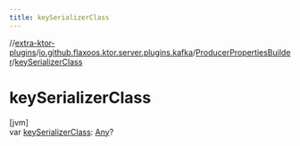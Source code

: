 ```yaml
---
title: keySerializerClass
---
```

//[extra-ktor-plugins](../../../index.md)/[io.github.flaxoos.ktor.server.plugins.kafka](../index.md)/[ProducerPropertiesBuilder](index.md)/[keySerializerClass](key-serializer-class.md)



# keySerializerClass



[jvm]\
var [keySerializerClass](key-serializer-class.md): [Any](https://kotlinlang.org/api/latest/jvm/stdlib/kotlin/-any/index.md)?




